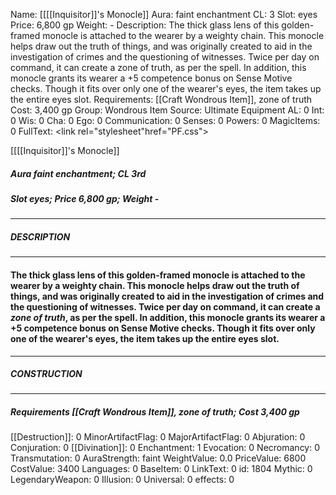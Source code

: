 Name: [[[[Inquisitor]]'s Monocle]]
Aura: faint enchantment
CL: 3
Slot: eyes
Price: 6,800 gp
Weight: -
Description: The thick glass lens of this golden-framed monocle is attached to the wearer by a weighty chain. This monocle helps draw out the truth of things, and was originally created to aid in the investigation of crimes and the questioning of witnesses. Twice per day on command, it can create a zone of truth, as per the spell. In addition, this monocle grants its wearer a +5 competence bonus on Sense Motive checks. Though it fits over only one of the wearer's eyes, the item takes up the entire eyes slot.
Requirements: [[Craft Wondrous Item]], zone of truth
Cost: 3,400 gp
Group: Wondrous Item
Source: Ultimate Equipment
AL: 0
Int: 0
Wis: 0
Cha: 0
Ego: 0
Communication: 0
Senses: 0
Powers: 0
MagicItems: 0
FullText: <link rel="stylesheet"href="PF.css"><div class="heading"><p class="alignleft">[[[[Inquisitor]]'s Monocle]]</p><div style="clear: both;"></div></div><div><h5><b>Aura </b>faint enchantment; <b>CL </b>3rd</h5><h5><b>Slot </b>eyes; <b>Price </b>6,800 gp; <b>Weight </b>-</h5></div><hr/><div><h5><b>DESCRIPTION</b></h5></div><hr/><div><h4><p>The thick glass lens of this golden-framed monocle is attached to the wearer by a weighty chain. This monocle helps draw out the truth of things, and was originally created to aid in the investigation of crimes and the questioning of witnesses. Twice per day on command, it can create a <i>zone of truth</i>, as per the spell. In addition, this monocle grants its wearer a +5 competence bonus on Sense Motive checks. Though it fits over only one of the wearer's eyes, the item takes up the entire eyes slot.</p></h4></div><hr/><div><h5><b>CONSTRUCTION</b></h5></div><hr/><div><h5><b>Requirements </b>[[Craft Wondrous Item]], <i>zone of truth</i>; <b>Cost </b>3,400 gp</h5></div>
[[Destruction]]: 0
MinorArtifactFlag: 0
MajorArtifactFlag: 0
Abjuration: 0
Conjuration: 0
[[Divination]]: 0
Enchantment: 1
Evocation: 0
Necromancy: 0
Transmutation: 0
AuraStrength: faint
WeightValue: 0.0
PriceValue: 6800
CostValue: 3400
Languages: 0
BaseItem: 0
LinkText: 0
id: 1804
Mythic: 0
LegendaryWeapon: 0
Illusion: 0
Universal: 0
effects: 0

